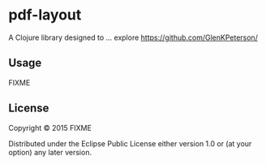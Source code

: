 # pdf-layout

A Clojure library designed to ...
explore https://github.com/GlenKPeterson/

## Usage

FIXME

## License

Copyright © 2015 FIXME

Distributed under the Eclipse Public License either version 1.0 or (at
your option) any later version.
